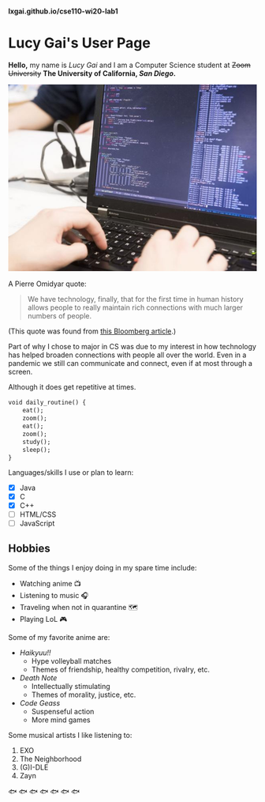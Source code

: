 #### lxgai.github.io/cse110-wi20-lab1
# Lucy Gai's User Page

**Hello,** my name is *Lucy Gai* and I am a Computer Science student at ~~Zoom University~~ **The University of California, _San Diego_.** 

![image](/cs.jpg)

A Pierre Omidyar quote:
> We have technology, finally, that for the first time in human history allows people to really maintain rich connections with much larger numbers of people.

(This quote was found from [this Bloomberg article](https://www.bloomberg.com/news/articles/2005-06-19/online-extra-pierre-omidyar-on-connecting-people).)

Part of why I chose to major in CS was due to my interest in how technology has helped broaden connections with people all over the world. Even in a pandemic we still can communicate and connect, even if at most through a screen. 

Although it does get repetitive at times.

```
void daily_routine() {
    eat();
    zoom();
    eat();
    zoom();
    study();
    sleep();
}
```

Languages/skills I use or plan to learn: 
- [x] Java
- [x] C
- [x] C++
- [ ] HTML/CSS
- [ ] JavaScript

## Hobbies
Some of the things I enjoy doing in my spare time include:
* Watching anime :tv:
* Listening to music :headphones:
* Traveling when not in quarantine :world_map:
* Playing LoL :video_game:

Some of my favorite anime are:
- *Haikyuu!!*
   - Hype volleyball matches
   - Themes of friendship, healthy competition, rivalry, etc.
- *Death Note*
   - Intellectually stimulating 
   - Themes of morality, justice, etc.
- *Code Geass*
   - Suspenseful action
   - More mind games 
   
Some musical artists I like listening to:
1. EXO
2. The Neighborhood
3. (G)I-DLE
4. Zayn


:fish: :fish: :fish: :fish: :fish: :fish: :fish:
